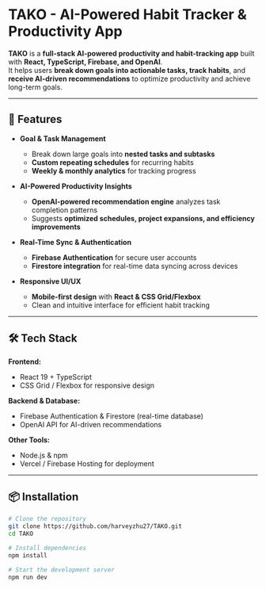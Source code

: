 # TAKO - AI-Powered Habit Tracker & Productivity App

**TAKO** is a **full-stack AI-powered productivity and habit-tracking app** built with **React, TypeScript, Firebase, and OpenAI**.  
It helps users **break down goals into actionable tasks, track habits**, and **receive AI-driven recommendations** to optimize productivity and achieve long-term goals.

---

## 🚀 Features

- **Goal & Task Management**
  - Break down large goals into **nested tasks and subtasks**
  - **Custom repeating schedules** for recurring habits
  - **Weekly & monthly analytics** for tracking progress

- **AI-Powered Productivity Insights**
  - **OpenAI-powered recommendation engine** analyzes task completion patterns
  - Suggests **optimized schedules, project expansions, and efficiency improvements**

- **Real-Time Sync & Authentication**
  - **Firebase Authentication** for secure user accounts
  - **Firestore integration** for real-time data syncing across devices

- **Responsive UI/UX**
  - **Mobile-first design** with **React & CSS Grid/Flexbox**
  - Clean and intuitive interface for efficient habit tracking

---

## 🛠️ Tech Stack

**Frontend:**  
- React 19 + TypeScript  
- CSS Grid / Flexbox for responsive design  

**Backend & Database:**  
- Firebase Authentication & Firestore (real-time database)  
- OpenAI API for AI-driven recommendations  

**Other Tools:**  
- Node.js & npm  
- Vercel / Firebase Hosting for deployment  

---

## 📦 Installation

```bash
# Clone the repository
git clone https://github.com/harveyzhu27/TAKO.git
cd TAKO

# Install dependencies
npm install

# Start the development server
npm run dev
